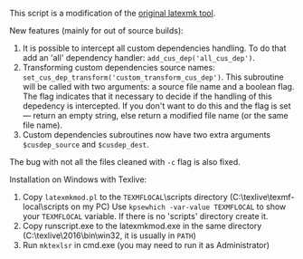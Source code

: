 This script is a modification of the  [original latexmk tool](http://personal.psu.edu/jcc8//software/latexmk-jcc/).

New features (mainly for out of source builds):

 1. It is possible to intercept all custom dependencies handling. To do that add an 'all' dependency handler: `add_cus_dep('all_cus_dep')`.
 2. Transforming custom dependencies source names: `set_cus_dep_transform('custom_transform_cus_dep')`. This subroutine will be called with two arguments: a source file name and a boolean flag. The flag indicates that it necessary to decide if the handling of this depedency is intercepted. If you don't want to do this and the flag is set — return an empty string, else return a modified file name (or the same file name).
 3. Custom dependencies subroutines now have two extra arguments `$cusdep_source` and `$cusdep_dest`.

The bug with not all the files cleaned with `-c` flag is also fixed.

Installation on Windows with Texlive:

 1. Copy `latexmkmod.pl` to the `TEXMFLOCAL`\scripts directory (C:\texlive\texmf-local\scripts on my PC) Use `kpsewhich -var-value TEXMFLOCAL` to show your `TEXMFLOCAL` variable. If there is no 'scripts' directory create it.
 2. Copy runscript.exe to the latexmkmod.exe in the same directory (C:\texlive\2016\bin\win32, it is usually in `PATH`)
 3. Run `mktexlsr` in cmd.exe (you may need to run it as Administrator)